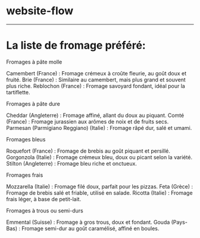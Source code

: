 # website-flow
---

# La liste de fromage préféré:
Fromages à pâte molle

Camembert (France) : Fromage crémeux à croûte fleurie, au goût doux et fruité.
Brie (France) : Similaire au camembert, mais plus grand et souvent plus riche.
Reblochon (France) : Fromage savoyard fondant, idéal pour la tartiflette.

Fromages à pâte dure

Cheddar (Angleterre) : Fromage affiné, allant du doux au piquant.
Comté (France) : Fromage jurassien aux arômes de noix et de fruits secs.
Parmesan (Parmigiano Reggiano) (Italie) : Fromage râpé dur, salé et umami.

Fromages bleus

Roquefort (France) : Fromage de brebis au goût piquant et persillé.
Gorgonzola (Italie) : Fromage crémeux bleu, doux ou picant selon la variété.
Stilton (Angleterre) : Fromage bleu riche et onctueux.

Fromages frais

Mozzarella (Italie) : Fromage filé doux, parfait pour les pizzas.
Feta (Grèce) : Fromage de brebis salé et friable, utilisé en salade.
Ricotta (Italie) : Fromage frais léger, à base de petit-lait.

Fromages à trous ou semi-durs

Emmental (Suisse) : Fromage à gros trous, doux et fondant.
Gouda (Pays-Bas) : Fromage semi-dur au goût caramélisé, affiné en boules.
